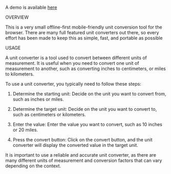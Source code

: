 A demo is available [here](https://samarthmb.github.io/unit-converter/)


OVERVIEW

This is a very small offline-first mobile-friendly unit conversion tool for the browser. There are many full featured unit converters out there, so every effort has been made to keep this as simple, fast, and portable as possible


USAGE

A unit converter is a tool used to convert between different units of measurement. It is useful when you need to convert one unit of measurement to another, such as converting inches to centimeters, or miles to kilometers.

To use a unit converter, you typically need to follow these steps:

1) Determine the starting unit: Decide on the unit you want to convert from, such as inches or miles.

2) Determine the target unit: Decide on the unit you want to convert to, such as centimeters or kilometers.

3) Enter the value: Enter the value you want to convert, such as 10 inches or 20 miles.

4) Press the convert button: Click on the convert button, and the unit converter will display the converted value in the target unit.

It is important to use a reliable and accurate unit converter, as there are many different units of measurement and conversion factors that can vary depending on the context.

